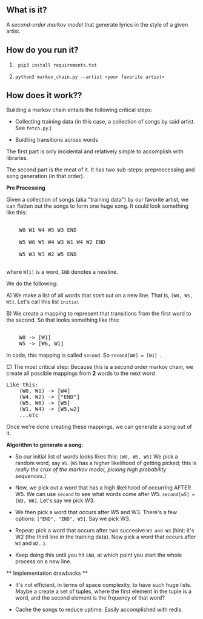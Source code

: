 
## What is it?

A *second-order markov model* that generate lyrics in the style 
of a given  artist.


## How do you run it?

1) ` pip3 install requirements.txt`

2) `python3 markov_chain.py --artist <your favorite artist> `


## How does it work??

Building a markov chain entails the following critical steps:


* Collecting training data (in this case, a collection of songs by said artist. See `fetch.py`.)

* Buidling transitions across words 

The first part is only incidental and relatively simple to accomplish with libraries.

The second part is the meat of it. It has two sub-steps: prepreocessing and song generation (in that order).

**Pre Processing**

Given a collection of songs (aka "training data") by our favorite artist, we can flatten out the songs to form one huge song. It could look something like this:

<pre> 
	W0 W1 W4 W5 W3 END

	W5 W6 W5 W4 W3 W1 W4 W2 END 

	W5 W3 W3 W2 W5 END 

</pre>


where `W[i]` is a word, `END` denotes a newline.

We do the following:

A) We make a list of all words that start out on a new line. That is, `[W0, W5, W5]`. Let's call this list `initial`

B) We create a mapping to represent that transitions from the first word to the second. So that looks something 
like this: 
<pre> 
	W0 -> [W1]
	W5 -> [W6, W1]
</pre>
	   
In code, this mapping is called `second`. So `second[W0] = [W1]	`.

C) The most critical step: Because this is a second order markov chain, we create all possible mappings from **2** words to the next word 
<pre>
Like this: 
	(W0, W1) -> [W4]
	(W4, W2) -> ["END"]
	(W5, W6) -> [W5]
	(W1, W4) -> [W5,w2]
	...etc 
</pre>

Once we're done creating these mappings, we can generate a song out of it.

**Algorithm to generate a song:**

* So our initial list of words looks likes this: `[W0, W5, W5]` We pick a random word, say `W5`. (`W5` has a higher likelihood of getting picked; this is *really the crux of the markov model, picking high probability sequences.*)

* Now, we pick out a word that has a high likelihood of occurring AFTER W5. We can use `second` to see what words come after W5. `second[w5] = [W3, W6]`. Let's say we pick W3.

* We then pick a word that occurs after W5 and W3.  There's a few options: `["END", "END", W3]`. Say we pick W3. 

* Repeat: pick a word that occurs after two succesive `W3 and W3` (hint: it's W2 (the third line in the training data). Now pick a word that occurs after `W3` and `W2`...). 


* Keep doing this until you hit `END`, at which point you start the whole process on a new line.


** Implementation drawbacks ** 

* It's not efficient, in terms of space complexity, to have such huge lists. Maybe a create a set of tuples, where the first element in the tuple is a word, and the second element is the frquency of that word? 

* Cache the songs to reduce uptime. Easily accomplished with redis.









